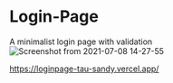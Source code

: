 # Login-Page
A minimalist login page with validation 
![Screenshot from 2021-07-08 14-27-55](https://user-images.githubusercontent.com/82295321/129461254-8bbf0626-1617-4d63-8086-2c3c84df2a3e.png)


https://loginpage-tau-sandy.vercel.app/

